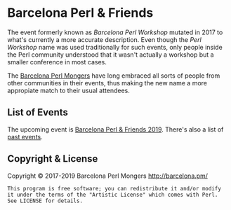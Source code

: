 Barcelona Perl & Friends
========================

The event formerly known as _Barcelona Perl Workshop_ mutated in
2017 to what's currently a more accurate description. Even though
the _Perl Workshop_ name was used traditionally for such events,
only people inside the Perl community understood that it wasn't
actually a workshop but a smaller conference in most cases.

The [Barcelona Perl Mongers](http://barcelona.pm) have long
embraced all sorts of people from other communities in their
events, thus making the new name a more appropiate match to
their usual attendees.

List of Events
--------------

The upcoming event is
[Barcelona Perl & Friends 2019](http://friends.barcelona.pm/2019).
There's also a list of [past events](http://barcelona.pm/#events).

Copyright & License
-------------------

Copyright © 2017-2019 Barcelona Perl Mongers http://barcelona.pm/

```
This program is free software; you can redistribute it and/or modify
it under the terms of the "Artistic License" which comes with Perl.
See LICENSE for details.
```
